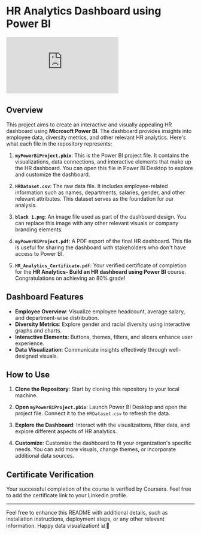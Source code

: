 # HR Analytics Dashboard using Power BI

![HR Analytics Dashboard](https://github.com/Yashshah4536/POWERBIPROJECT/blob/main/myPowerBiProject.pdf)

## Overview

This project aims to create an interactive and visually appealing HR dashboard using **Microsoft Power BI**. The dashboard provides insights into employee data, diversity metrics, and other relevant HR analytics. Here's what each file in the repository represents:

1. **`myPowerBiProject.pbix`**: This is the Power BI project file. It contains the visualizations, data connections, and interactive elements that make up the HR dashboard. You can open this file in Power BI Desktop to explore and customize the dashboard.

2. **`HRDataset.csv`**: The raw data file. It includes employee-related information such as names, departments, salaries, gender, and other relevant attributes. This dataset serves as the foundation for our analysis.

3. **`black 1.png`**: An image file used as part of the dashboard design. You can replace this image with any other relevant visuals or company branding elements.

4. **`myPowerBiProject.pdf`**: A PDF export of the final HR dashboard. This file is useful for sharing the dashboard with stakeholders who don't have access to Power BI.

5. **`HR_Analytics_Certificate.pdf`**: Your verified certificate of completion for the **HR Analytics- Build an HR dashboard using Power BI** course. Congratulations on achieving an 80% grade!

## Dashboard Features

- **Employee Overview**: Visualize employee headcount, average salary, and department-wise distribution.
- **Diversity Metrics**: Explore gender and racial diversity using interactive graphs and charts.
- **Interactive Elements**: Buttons, themes, filters, and slicers enhance user experience.
- **Data Visualization**: Communicate insights effectively through well-designed visuals.

## How to Use

1. **Clone the Repository**: Start by cloning this repository to your local machine.

2. **Open `myPowerBiProject.pbix`**: Launch Power BI Desktop and open the project file. Connect it to the `HRDataset.csv` to refresh the data.

3. **Explore the Dashboard**: Interact with the visualizations, filter data, and explore different aspects of HR analytics.

4. **Customize**: Customize the dashboard to fit your organization's specific needs. You can add more visuals, change themes, or incorporate additional data sources.

## Certificate Verification

Your successful completion of the course is verified by Coursera. Feel free to add the certificate link to your LinkedIn profile.

---

Feel free to enhance this README with additional details, such as installation instructions, deployment steps, or any other relevant information. Happy data visualization! 📊🚀
